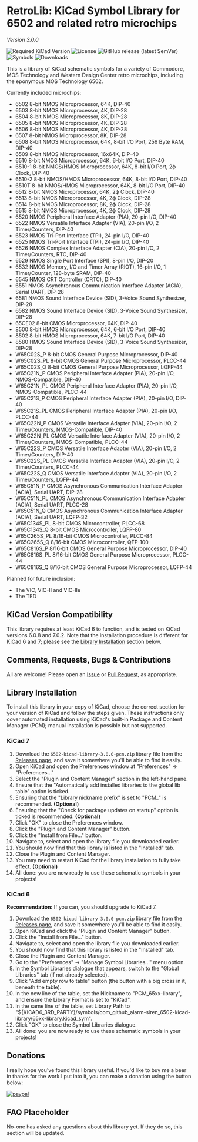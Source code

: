 # RetroLib: KiCad Symbol Library for 6502 and related retro microchips
*Version 3.0.0*

![Required KiCad Version](https://img.shields.io/badge/kicad-%3E%3D6.0-critical) ![License](https://img.shields.io/github/license/alarm-siren/6502-kicad-library) ![GitHub release (latest SemVer)](https://img.shields.io/github/v/release/alarm-siren/6502-kicad-library) ![Symbols](https://img.shields.io/badge/symbols-53-informational) ![Downloads](https://img.shields.io/github/downloads/alarm-siren/6502-kicad-library/total)

This is a library of KiCad schematic symbols for a variety of Commodore, MOS Technology and Western Design Center retro microchips, including the eponymous MOS Technology 6502.

Currently included microchips:
- 6502 8-bit NMOS Microprocessor, 64K, DIP-40
- 6503 8-bit NMOS Microprocessor, 4K, DIP-28
- 6504 8-bit NMOS Microprocessor, 8K, DIP-28
- 6505 8-bit NMOS Microprocessor, 4K, DIP-28
- 6506 8-bit NMOS Microprocessor, 4K, DIP-28
- 6507 8-bit NMOS Microprocessor, 8K, DIP-28
- 6508 8-bit NMOS Microprocessor, 64K, 8-bit I/O Port, 256 Byte RAM, DIP-40
- 6509 8-bit NMOS Microprocessor, 16x64K, DIP-40
- 6510 8-bit NMOS Microprocessor, 64K, 6-bit I/O Port, DIP-40
- 6510-1 8-bit NMOS/HMOS Microprocessor, 64K, 8-bit I/O Port, 2ϕ Clock, DIP-40
- 6510-2 8-bit NMOS/HMOS Microprocessor, 64K, 8-bit I/O Port, DIP-40
- 6510T 8-bit NMOS/HMOS Microprocessor, 64K, 8-bit I/O Port, DIP-40
- 6512 8-bit NMOS Microprocessor, 64K, 2ϕ Clock, DIP-40
- 6513 8-bit NMOS Microprocessor, 4K, 2ϕ Clock, DIP-28
- 6514 8-bit NMOS Microprocessor, 8K, 2ϕ Clock, DIP-28
- 6515 8-bit NMOS Microprocessor, 4K, 2ϕ Clock, DIP-28
- 6520 NMOS Peripheral Interface Adapter (PIA), 20-pin I/O, DIP-40
- 6522 NMOS Versatile Interface Adapter (VIA), 20-pin I/O, 2 Timer/Counters, DIP-40
- 6523 NMOS Tri-Port Interface (TPI), 24-pin I/O, DIP-40
- 6525 NMOS Tri-Port Interface (TPI), 24-pin I/O, DIP-40
- 6526 NMOS Complex Interface Adapter (CIA), 20-pin I/O, 2 Timer/Counters, RTC, DIP-40
- 6529 NMOS Single Port Interface (SPI), 8-pin I/O, DIP-20
- 6532 NMOS Memory, I/O and Timer Array (RIOT), 16-pin I/O, 1 Timer/Counter, 128-byte SRAM, DIP-40
- 6545 NMOS CRT Controller (CRTC), DIP-40
- 6551 NMOS Asynchronous Communication Interface Adapter (ACIA), Serial UART, DIP-28
- 6581 NMOS Sound Interface Device (SID), 3-Voice Sound Synthesizer, DIP-28
- 6582 NMOS Sound Interface Device (SID), 3-Voice Sound Synthesizer, DIP-28
- 65CE02 8-bit CMOS Microprocessor, 64K, DIP-40
- 8500 8-bit HMOS Microprocessor, 64K, 6-bit I/O Port, DIP-40
- 8502 8-bit HMOS Microprocessor, 64K, 7-bit I/O Port, DIP-40
- 8580 HMOS Sound Interface Device (SID), 3-Voice Sound Synthesizer, DIP-28
- W65C02S_P 8-bit CMOS General Purpose Microprocessor, DIP-40
- W65C02S_PL 8-bit CMOS General Purpose Microprocessor, PLCC-44
- W65C02S_Q 8-bit CMOS General Purpose Microprocessor, LQFP-44
- W65C21N_P CMOS Peripheral Interface Adapter (PIA), 20-pin I/O, NMOS-Compatible, DIP-40
- W65C21N_PL CMOS Peripheral Interface Adapter (PIA), 20-pin I/O, NMOS-Compatible, PLCC-44
- W65C21S_P CMOS Peripheral Interface Adapter (PIA), 20-pin I/O, DIP-40
- W65C21S_PL CMOS Peripheral Interface Adapter (PIA), 20-pin I/O, PLCC-44
- W65C22N_P CMOS Versatile Interface Adapter (VIA), 20-pin I/O, 2 Timer/Counters, NMOS-Compatible, DIP-40
- W65C22N_PL CMOS Versatile Interface Adapter (VIA), 20-pin I/O, 2 Timer/Counters, NMOS-Compatible, PLCC-44
- W65C22S_P CMOS Versatile Interface Adapter (VIA), 20-pin I/O, 2 Timer/Counters, DIP-40
- W65C22S_PL CMOS Versatile Interface Adapter (VIA), 20-pin I/O, 2 Timer/Counters, PLCC-44
- W65C22S_Q CMOS Versatile Interface Adapter (VIA), 20-pin I/O, 2 Timer/Counters, LQFP-44
- W65C51N_P CMOS Asynchronous Communication Interface Adapter (ACIA), Serial UART, DIP-28
- W65C51N_PL CMOS Asynchronous Communication Interface Adapter (ACIA), Serial UART, PLCC-28
- W65C51N_Q CMOS Asynchronous Communication Interface Adapter (ACIA), Serial UART, LQFP-32
- W65C134S_PL 8-bit CMOS Microcontroller, PLCC-68
- W65C134S_Q 8-bit CMOS Microcontroller, LQFP-80
- W65C265S_PL 8/16-bit CMOS Microcontroller, PLCC-84
- W65C265S_Q 8/16-bit CMOS Microcontroller, QFP-100
- W65C816S_P 8/16-bit CMOS General Purpose Microprocessor, DIP-40
- W65C816S_PL 8/16-bit CMOS General Purpose Microprocessor, PLCC-44
- W65C816S_Q 8/16-bit CMOS General Purpose Microprocessor, LQFP-44

Planned for future inclusion:
- The VIC, VIC-II and VIC-IIe
- The TED

## KiCad Version Compatibility
This library requires at least KiCad 6 to function, and is tested on KiCad versions 6.0.8 and 7.0.2. Note that the installation procedure is different for KiCad 6 and 7; please see the [Library Installation](#library-installation) section below.

## Comments, Requests, Bugs & Contributions
All are welcome!
Please open an [Issue](https://github.com/Alarm-Siren/6502-Kicad-library/issues) or [Pull Request](https://github.com/Alarm-Siren/6502-Kicad-library/pulls), as appropriate.

## Library Installation
To install this library in your copy of KiCad, choose the correct section for your version of KiCad and follow the steps given. These instructions only cover automated installation using KiCad's built-in Package and Content Manager (PCM); manual installation is possible but not supported.

### KiCad 7

1. Download the `6502-kicad-library-3.0.0-pcm.zip` library file from the [Releases page](https://github.com/Alarm-Siren/6502-kicad-library/releases), and save it somewhere you'll be able to find it easily.
2. Open KiCad and open the Preferences window at "Preferences" -> "Preferences..."
3. Select the "Plugin and Content Manager" section in the left-hand pane.
4. Ensure that the "Automatically add installed libraries to the global lib table" option is ticked.
5. Ensuring that the "Library nickname prefix" is set to "PCM_" is recommended. **(Optional)**
6. Ensuring that the "Check for package updates on startup" option is ticked is recommended. **(Optional)**
7. Click "OK" to close the Preferences window.
8. Click the "Plugin and Content Manager" button.
9. Click the "Install from File..." button.
10. Navigate to, select and open the library file you downloaded earlier.
11. You should now find that this library is listed in the "Installed" tab.
12. Close the Plugin and Content Manager.
13. You may need to restart KiCad for the library installation to fully take effect. **(Optional)**
14. All done: you are now ready to use these schematic symbols in your projects!

### KiCad 6
**Recommendation:** If you can, you should upgrade to KiCad 7.

1. Download the `6502-kicad-library-3.0.0-pcm.zip` library file from the [Releases page](https://github.com/Alarm-Siren/6502-kicad-library/releases), and save it somewhere you'll be able to find it easily.
2. Open KiCad and click the "Plugin and Content Manager" button.
3. Click the "Install from File..." button.
4. Navigate to, select and open the library file you downloaded earlier.
5. You should now find that this library is listed in the "Installed" tab.
6. Close the Plugin and Content Manager.
7. Go to the "Preferences" -> "Manage Symbol Libraries..." menu option.
8. In the Symbol Libraries dialogue that appears, switch to the "Global Libraries" tab (if not already selected).
9. Click "Add empty row to table" button (the button with a big cross in it, beneath the table).
10. In the new line of the table, set the Nickname to "PCM_65xx-library", and ensure the Library Format is set to "KiCad".
11. In the same line of the table, set Library Path to "${KICAD6_3RD_PARTY}/symbols/com_github_alarm-siren_6502-kicad-library/65xx-library.kicad_sym".
12. Click "OK" to close the Symbol Libraries dialogue.
13. All done: you are now ready to use these schematic symbols in your projects!

## Donations

I really hope you've found this library useful. If you'd like to buy me a beer in thanks for the work I put into it, you can make a donation using the button below:

[![paypal](https://www.paypalobjects.com/en_GB/i/btn/btn_donate_LG.gif)](https://www.paypal.com/cgi-bin/webscr?cmd=_s-xclick&hosted_button_id=UX25HM4CZFFWW)

## FAQ Placeholder

No-one has asked any questions about this library yet. If they do so, this section will be updated.